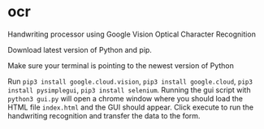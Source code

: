 # ocr
Handwriting processor using Google Vision Optical Character Recognition

Download latest version of Python and pip.

Make sure your terminal is pointing to the newest version of Python

Run `pip3 install google.cloud.vision`, `pip3 install google.cloud`, `pip3 install pysimplegui`, `pip3 install selenium`.
Running the gui script with `python3 gui.py` will open a chrome window where you should load the HTML file `index.html` and the GUI should appear. 
Click execute to run the handwriting recognition and transfer the data to the form. 
